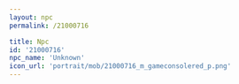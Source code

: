 ```yaml
---
layout: npc
permalink: /21000716

title: Npc
id: '21000716'
npc_name: 'Unknown'
icon_url: 'portrait/mob/21000716_m_gameconsolered_p.png'
---
```

